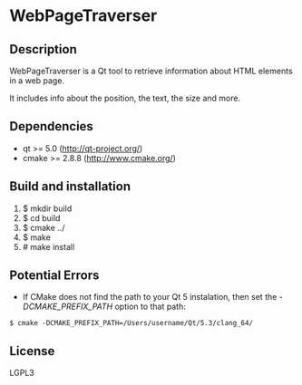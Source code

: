 WebPageTraverser
================

Description
-----------
WebPageTraverser is a Qt tool to retrieve information about HTML elements in a
web page.

It includes info about the position, the text, the size and more.

Dependencies
------------
* qt >= 5.0 (http://qt-project.org/)
* cmake >= 2.8.8 (http://www.cmake.org/)

Build and installation
----------------------
1. $ mkdir build
2. $ cd build
3. $ cmake ../
4. $ make
5. \# make install

Potential Errors
----------------
* If CMake does not find the path to your Qt 5 instalation, then set the *-DCMAKE_PREFIX_PATH* option to that path:

```
$ cmake -DCMAKE_PREFIX_PATH=/Users/username/Qt/5.3/clang_64/
```

License
-------
LGPL3
